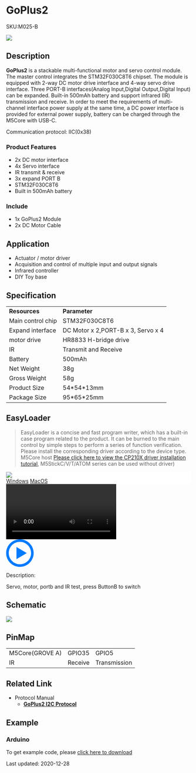 # GoPlus2

<el-tag effect="plain">SKU:M025-B</el-tag>

<div class="product_pic"><img src="assets/img/product_pics/module/goplusII/GoPlus2.webp"></div>

## Description

**GoPlus2**  is a stackable multi-functional motor and servo control module. The master control integrates the STM32F030C8T6 chipset. The module is equipped with 2-way DC motor drive interface and 4-way servo drive interface. Three PORT-B interfaces(Analog Input,Digital Output,Digital Input) can be expanded. Built-in 500mAh battery and support infrared (IR) transmission and receive. In order to meet the requirements of multi-channel interface power supply at the same time, a DC power interface is provided for external power supply, battery can be charged through the M5Core with USB-C.

Communication protocol: IIC(0x38)

### Product Features

-  2x DC motor interface
-  4x Servo interface
-  IR transmit & receive
-  3x expand PORT B
-  STM32F030C8T6
-  Built in 500mAh battery

### Include

-  1x GoPlus2 Module
-  2x DC Motor Cable

## Application

- Actuator / motor driver
- Acquisition and control of multiple input and output signals
- Infrared controller
- DIY Toy base

## Specification

<table>
   <tr style="font-weight:bold">
      <td>Resources</td>
      <td>Parameter</td>
   </tr>
   <tr>
      <td>Main control chip</td>
      <td>STM32F030C8T6</td>
   </tr>
   <tr>
      <td>Expand interface</td>
      <td>DC Motor x 2,PORT-B x 3, Servo x 4</td>
   </tr>
   <tr>
      <td>motor drive</td>
      <td>HR8833 H-bridge drive</td>
   </tr>
   <tr>
      <td>IR</td>
      <td>Transmit and Receive</td>
   </tr>
   <tr>
      <td>Battery</td>
      <td>500mAh</td>
   </tr>
   <tr>
      <td>Net Weight</td>
      <td>38g</td>
   </tr>
   <tr>
      <td>Gross Weight</td>
      <td>58g</td>
   </tr>
   <tr>
      <td>Product Size</td>
      <td>54*54*13mm</td>
   </tr>
   <tr>
      <td>Package Size</td>
      <td>95*65*25mm</td>
   </tr>
 </table>

## EasyLoader

>EasyLoader is a concise and fast program writer, which has a built-in case program related to the product. It can be burned to the main control by simple steps to perform a series of function verification. Please install the corresponding driver according to the device type. M5Core host [Please click here to view the CP210X driver installation tutorial](en/arduino/arduino_development), M5StickC/V/T/ATOM series can be used without driver)

<div class="easyloader-box">
    <div style="background-color:white;">
        <div><img src="https://m5stack.oss-cn-shenzhen.aliyuncs.com/image/easyloader_intro.webp"></div>
        <div class="easyloader-btn">
            <a href="https://m5stack.oss-cn-shenzhen.aliyuncs.com/EasyLoader/Windows/MODULE/EasyLoader_GoPlus2.exe">Windows</a>
            <a href="https://m5stack.oss-cn-shenzhen.aliyuncs.com/EasyLoader/MacOS/MODULE/EasyLoader_GoPlus2.dmg">MacOS</a>
        </div>
    </div>
    <div>
        <video id="example_video" controls>
            <source src="https://m5stack.oss-cn-shenzhen.aliyuncs.com/video/Product_example_video/Module/GoPlus2.mp4" type="video/mp4">
        </video>
        <div class="easyloader-mask">
        <a>
            <svg id="play-btn" t="1583228776634" class="icon" viewBox="0 0 1024 1024" version="1.1" xmlns="http://www.w3.org/2000/svg" p-id="4152" width="75" height="75"><path d="M512 0C229.216 0 0 229.216 0 512s229.216 512 512 512 512-229.216 512-512S794.784 0 512 0z m0 928C282.24 928 96 741.76 96 512S282.24 96 512 96s416 186.24 416 416-186.24 416-416 416zM384 288l384 224-384 224z" p-id="4153" fill="#007aff"></path></svg></a>
            <p>Description:</p>
            <p>Servo, motor, portb and IR test, press ButtonB to switch</p>
        </div>
    </div>
</div>


## Schematic

<img src="assets/img/product_pics/module/goplusII/goplusII_sch.webp">

## PinMap

<table>
 <tr><td>M5Core(GROVE A)</td><td>GPIO35</td><td>GPIO5</td></tr>
 <tr><td>IR</td><td>Receive</td><td>Transmission</td></tr>
</table>

## Related Link

- Protocol Manual
    - **[GoPlus2 I2C Protocol](https://m5stack.oss-cn-shenzhen.aliyuncs.com/resource/docs/GO%20PLUS2%20Guide.docx)**

## Example

### Arduino

To get example code, please [click here to download](https://github.com/m5stack/M5-ProductExampleCodes/tree/master/Module/GoPLUS2)

<el-divider content-position="right">Last updated: 2020-12-28</el-divider>

<script>

   var purchase_link = '';

   anchor_search(purchase_link);
   scrollFunc();

</script>
